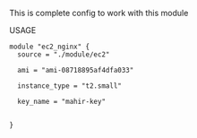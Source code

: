 This is complete config to work with this module

USAGE

```
module "ec2_nginx" {
  source = "./module/ec2"

  ami = "ami-08718895af4dfa033"

  instance_type = "t2.small"

  key_name = "mahir-key"


}

```
